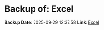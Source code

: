 # Backup of: Excel

**Backup Date**: 2025-09-29 12:37:58
**Link**: [Excel](https://przemienniki.net/export/przemienniki.xls)
